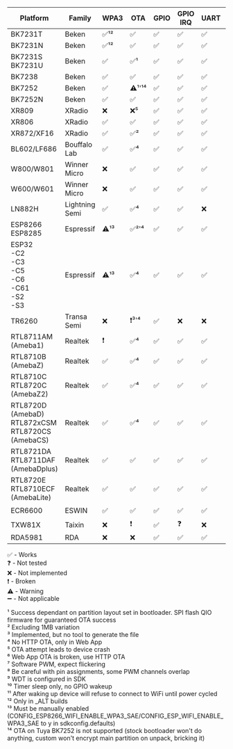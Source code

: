 
| Platform                                                | Family         | WPA3 | OTA     | GPIO | GPIO IRQ | UART | PWM  | ADC | Deep sleep | WDT | SPI LED | IR |
|---------------------------------------------------------|----------------|------|---------|------|----------|------|------|-----|------------|-----|---------|----|
| BK7231T                                                 | Beken          | ✅¹² | ✅     | ✅   | ✅      | ✅   | ✅  | ✅  | ✅         | ✅  | ✅¹²   | ✅ |
| BK7231N                                                 | Beken          | ✅¹² | ✅     | ✅   | ✅      | ✅   | ✅  | ✅  | ✅         | ✅  | ✅     | ✅ |
| BK7231S<br>BK7231U                                      | Beken          | ✅   | ✅¹    | ✅   | ✅      | ✅   | ✅  | ✅  | ✅         | ✅  | ✅     | ✅ |
| BK7238                                                  | Beken          | ✅   | ✅     | ✅   | ✅      | ✅   | ✅  | ✅  | ✅         | ✅  | ✅     | ✅ |
| BK7252                                                  | Beken          | ✅   | ⚠️¹'¹⁴ | ✅   | ✅      | ✅   | ✅  | ✅  | ✅         | ✅  | ✅     | ✅ |
| BK7252N                                                 | Beken          | ✅   | ✅     | ✅   | ✅      | ✅   | ✅  | ✅  | ✅         | ✅  | ✅     | ✅ |
| XR809                                                   | XRadio         | ❌   | ❌⁵    | ✅   | ✅      | ✅   | ✅⁸ | ✅  | ✅         | ✅  | ❌     | ❌ |
| XR806                                                   | XRadio         | ✅   | ✅     | ✅   | ✅      | ✅   | ✅⁸ | ✅  | ✅         | ✅  | ❌     | ❌ |
| XR872/XF16                                              | XRadio         | ✅   | ✅²    | ✅   | ✅      | ✅   | ✅⁸ | ✅  | ✅         | ✅  | ❌     | ❌ |
| BL602/LF686                                             | Bouffalo Lab   | ✅   | ✅⁴    | ✅   | ✅      | ✅   | ✅  | ❌  | ✅         | ✅  | ✅     | ✅ |
| W800/W801                                               | Winner Micro   | ❌   | ✅     | ✅   | ✅      | ✅   | ✅  | ✅  | ❌         | ✅  | ❌     | ❌ |
| W600/W601                                               | Winner Micro   | ❌   | ✅     | ✅   | ✅      | ✅   | ✅  | ✅  | ❌         | ✅  | ❌     | ❌ |
| LN882H                                                  | Lightning Semi | ✅   | ✅⁴    | ✅   | ✅      | ❌   | ✅  | ❗️  | ❌         | ✅  | ✅     | ✅ |
| ESP8266<br>ESP8285                                      | Espressif      | ⚠️¹³ | ✅²'⁴  | ✅   | ✅      | ✅   | ✅⁷ | ❌  | ❗️         | ❓⁹ | ❌     | ❌ |
| ESP32<br>-C2<br>-C3<br>-C5<br>-C6<br>-C61<br>-S2<br>-S3 | Espressif      | ⚠️¹³ | ✅⁴    | ✅   | ✅      | ✅   | ✅  | ❓  | ✅¹⁰       | ✅  | ✅     | ❌ |
| TR6260                                                  | Transa Semi    | ❌   | ❗️³'⁴  | ✅   | ❌      | ❌   | ✅⁸ | ❌  | ❌         | ✅⁹ | ❌     | ❌ |
| RTL8711AM (Ameba1)                                      | Realtek        | ❗️   | ✅⁴    | ✅   | ✅      | ✅   | ✅⁸ | ❌  | ❌         | ✅  | ✅     | ❌ |
| RTL8710B (AmebaZ)                                       | Realtek        | ✅   | ✅⁴    | ✅   | ✅      | ✅   | ✅⁸ | ❌  | ❌         | ✅  | ✅     | ❌ |
| RTL8710C<br>RTL8720C (AmebaZ2)                          | Realtek        | ✅   | ✅⁴    | ✅   | ✅      | ✅   | ✅⁸ | ➖  | ❌         | ✅  | ✅     | ✅ |
| RTL8720D (AmebaD)<br>RTL872xCSM<br>RTL8720CS (AmebaCS)  | Realtek        | ✅   | ✅⁴    | ✅   | ✅      | ✅   | ✅⁸ | ❌  | ❌         | ✅  | ✅     | ❗️ |
| RTL8721DA<br>RTL8711DAF (AmebaDplus)                    | Realtek        | ✅   | ✅     | ✅   | ✅      | ✅   | ✅  | ❌  | ❌         | ✅  | ✅     | ❗️ |
| RTL8720E<br>RTL8710ECF (AmebaLite)                      | Realtek        | ✅   | ✅     | ✅   | ✅      | ✅   | ✅  | ❌  | ❌         | ✅  | ✅     | ❗️ |
| ECR6600                                                 | ESWIN          | ✅   | ✅     | ✅   | ✅      | ✅   | ✅⁸ | ❗️  | ❗️¹¹       | ✅  | ❌     | ❌ |
| TXW81X                                                  | Taixin         | ❌   | ❗️     | ✅   | ❓      | ❌   | ❌  | ❌  | ❌         | ❓  | ❌     | ❌ |
| RDA5981                                                 | RDA            | ❌   | ❌     | ✅   | ✅      | ✅   | ✅  | ❌  | ❌         | ✅  | ➖     | ❌ |

✅ - Works<br>
❓ - Not tested<br>
❌ - Not implemented<br>
❗️ - Broken<br>
⚠️ - Warning<br>
➖ - Not applicable<br>

¹ Success dependant on partition layout set in bootloader. SPI flash QIO firmware for guaranteed OTA success<br>
² Excluding 1MB variation<br>
³ Implemented, but no tool to generate the file<br>
⁴ No HTTP OTA, only in Web App<br>
⁵ OTA attempt leads to device crash<br>
⁶ Web App OTA is broken, use HTTP OTA<br>
⁷ Software PWM, expect flickering<br>
⁸ Be careful with pin assignments, some PWM channels overlap<br>
⁹ WDT is configured in SDK<br>
¹⁰ Timer sleep only, no GPIO wakeup<br>
¹¹ After waking up device will refuse to connect to WiFi until power cycled<br>
¹² Only in _ALT builds<br>
¹³ Must be manually enabled (CONFIG_ESP8266_WIFI_ENABLE_WPA3_SAE/CONFIG_ESP_WIFI_ENABLE_WPA3_SAE to y in sdkconfig.defaults)<br>
¹⁴ OTA on Tuya BK7252 is not supported (stock bootloader won't do anything, custom won't encrypt main partition on unpack, bricking it)<br>